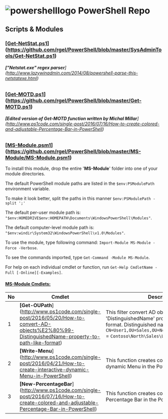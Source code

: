# ![powershelllogo](https://cloud.githubusercontent.com/assets/6964549/17082276/0ded5776-5180-11e6-8276-d772295362b9.png) PowerShell Repo
## Scripts & Modules

### <ins>[Get-NetStat.ps1</ins>] (https://github.com/rgel/PowerShell/blob/master/SysAdminTools/Get-NetStat.ps1)

###### <b>["Netstat.exe" regex parser</b>] (http://www.lazywinadmin.com/2014/08/powershell-parse-this-netstatexe.html)

### <ins>[Get-MOTD.ps1</ins>] (https://github.com/rgel/PowerShell/blob/master/Get-MOTD.ps1)

###### <b>[Edited version of Get-MOTD function written by Michal Millar</b>] (http://www.ps1code.com/single-post/2016/07/16/How-to-create-colored-and-adjustable-Percentage-Bar-in-PowerShell)

### <ins>[MS-Module.psm1</ins>] (https://github.com/rgel/PowerShell/blob/master/MS-Module/MS-Module.psm1)

To install this module, drop the entire '<b>MS-Module</b>' folder into one of your module directories.

The default PowerShell module paths are listed in the `$env:PSModulePath` environment variable.

To make it look better, split the paths in this manner `$env:PSModulePath -split ';'`

The default per-user module path is: `"$env:HOMEDRIVE$env:HOMEPATH\Documents\WindowsPowerShell\Modules"`.

The default computer-level module path is: `"$env:windir\System32\WindowsPowerShell\v1.0\Modules"`.

To use the module, type following command: `Import-Module MS-Module -Force -Verbose`.

To see the commands imported, type `Get-Command -Module MS-Module`.

For help on each individual cmdlet or function, run `Get-Help CmdletName -Full [-Online][-Examples]`.

#### <b><ins>MS-Module Cmdlets:</ins></b>

|No|Cmdlet|Description|
|----|----|----|
|1|<b> [Get-OUPath</b>] (http://www.ps1code.com/single-post/2016/05/20/How-to-convert-AD-objects%E2%80%99-DistinguishedName-property-to-path-like-format)|This filter convert AD object's 'DistinguishedName' property to path like format. Distinguished name `CN=User1,OU=Sales,OU=North,DC=contoso,DC=com` = `Contoso\North\Sales\User1` in path format|
|2|<b> [Write-Menu</b>] (http://www.ps1code.com/single-post/2016/04/21/How-to-create-interactive-dynamic-Menu-in-PowerShell)|This function creates colored, interactive and dynamic Menu in the PowerShell console|
|3|<b> [New-PercentageBar</b>] (http://www.ps1code.com/single-post/2016/07/16/How-to-create-colored-and-adjustable-Percentage-Bar-in-PowerShell)|This function creates colored and adjustable Percentage Bar in the PowerShell|
